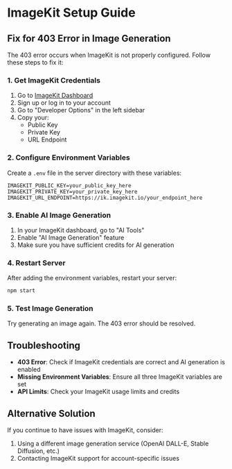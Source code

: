 # ImageKit Setup Guide

## Fix for 403 Error in Image Generation

The 403 error occurs when ImageKit is not properly configured. Follow these steps to fix it:

### 1. Get ImageKit Credentials

1. Go to [ImageKit Dashboard](https://imagekit.io/dashboard)
2. Sign up or log in to your account
3. Go to "Developer Options" in the left sidebar
4. Copy your:
   - Public Key
   - Private Key
   - URL Endpoint

### 2. Configure Environment Variables

Create a `.env` file in the server directory with these variables:

```env
IMAGEKIT_PUBLIC_KEY=your_public_key_here
IMAGEKIT_PRIVATE_KEY=your_private_key_here
IMAGEKIT_URL_ENDPOINT=https://ik.imagekit.io/your_endpoint_here
```

### 3. Enable AI Image Generation

1. In your ImageKit dashboard, go to "AI Tools"
2. Enable "AI Image Generation" feature
3. Make sure you have sufficient credits for AI generation

### 4. Restart Server

After adding the environment variables, restart your server:

```bash
npm start
```

### 5. Test Image Generation

Try generating an image again. The 403 error should be resolved.

## Troubleshooting

- **403 Error**: Check if ImageKit credentials are correct and AI generation is enabled
- **Missing Environment Variables**: Ensure all three ImageKit variables are set
- **API Limits**: Check your ImageKit usage limits and credits

## Alternative Solution

If you continue to have issues with ImageKit, consider:
1. Using a different image generation service (OpenAI DALL-E, Stable Diffusion, etc.)
2. Contacting ImageKit support for account-specific issues
